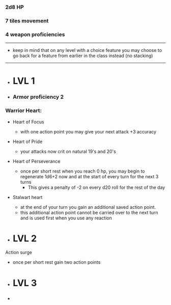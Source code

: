 ### 2d8 HP

### 7 tiles movement

### 4 weapon proficiencies
-------------------------------------------
 - keep in mind that on any level with a choice feature you may choose to go back for a feature from earlier in the class instead (no stacking)
-------------------------------------------
- # LVL 1 
  
- ### Armor proficiency 2 

### Warrior Heart: 

- Heart of Focus 
   + with one action point you may give your next attack +3 accuracy 

- Heart of Pride 
   + your attacks now crit on natural 19's and 20's 

- Heart of Perseverance 
   + once per short rest when you reach 0 hp, you may begin to regenerate 1d6+2 now and at the start of every turn for the next 3 turns 
       + This gives a penalty of -2 on every d20 roll for the rest of the day 
 
- Stalwart heart 
   + at the end of your turn you gain an additional saved action point. 
   + this additional action point cannot be carried over to the next turn and is used first when you use any reaction 
 
- # LVL 2 

Action surge 
 + once per short rest gain two action points 

- # LVL 3 

- ### 

